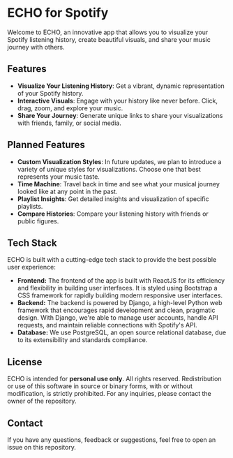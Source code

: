# ECHO for Spotify

Welcome to ECHO, an innovative app that allows you to visualize your Spotify listening history, create beautiful visuals, and share your music journey with others.

## Features

- **Visualize Your Listening History**: Get a vibrant, dynamic representation of your Spotify history.
- **Interactive Visuals**: Engage with your history like never before. Click, drag, zoom, and explore your music.
- **Share Your Journey**: Generate unique links to share your visualizations with friends, family, or social media.

## Planned Features
- **Custom Visualization Styles**: In future updates, we plan to introduce a variety of unique styles for visualizations. Choose one that best represents your music taste.
- **Time Machine**: Travel back in time and see what your musical journey looked like at any point in the past.
- **Playlist Insights**: Get detailed insights and visualization of specific playlists.
- **Compare Histories**: Compare your listening history with friends or public figures.

## Tech Stack
ECHO is built with a cutting-edge tech stack to provide the best possible user experience:

- **Frontend:** The frontend of the app is built with ReactJS for its efficiency and flexibility in building user interfaces. It is styled using Bootstrap a CSS framework for rapidly building modern responsive user interfaces.
- **Backend:** The backend is powered by Django, a high-level Python web framework that encourages rapid development and clean, pragmatic design. With Django, we're able to manage user accounts, handle API requests, and maintain reliable connections with Spotify's API.
- **Database:** We use PostgreSQL, an open source relational database, due to its extensibility and standards compliance.

## License
ECHO is intended for **personal use only**. All rights reserved. Redistribution or use of this software in source or binary forms, with or without modification, is strictly prohibited. For any inquiries, please contact the owner of the repository.

## Contact
If you have any questions, feedback or suggestions, feel free to open an issue on this repository.